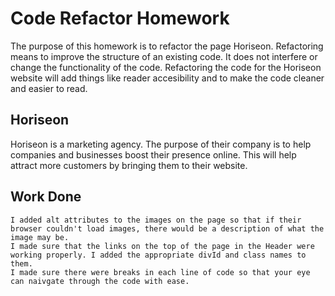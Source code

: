 # Code Refactor Homework
The purpose of this homework is to refactor the page Horiseon.
Refactoring means to improve the structure of an existing code. It does not interfere or change the functionality of the code.
Refactoring the code for the Horiseon website will add things like reader accesibility and to make the code cleaner and easier to read.

## Horiseon

Horiseon is a marketing agency. The purpose of their company is to help companies and businesses boost their presence online. 
This will help attract more customers by bringing them to their website.

## Work Done
```
I added alt attributes to the images on the page so that if their browser couldn't load images, there would be a description of what the image may be.
I made sure that the links on the top of the page in the Header were working properly. I added the appropriate divId and class names to them.
I made sure there were breaks in each line of code so that your eye can naivgate through the code with ease.
```
